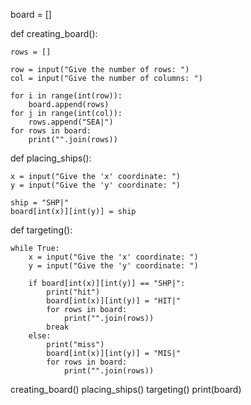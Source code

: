 board = []

def creating_board():

    rows = []

    row = input("Give the number of rows: ")
    col = input("Give the number of columns: ")

    for i in range(int(row)):
        board.append(rows)
    for j in range(int(col)):
        rows.append("SEA|")
    for rows in board:
        print("".join(rows))

def placing_ships():
    
    x = input("Give the 'x' coordinate: ")
    y = input("Give the 'y' coordinate: ")

    ship = "SHP|"
    board[int(x)][int(y)] = ship

def targeting():

    while True:
        x = input("Give the 'x' coordinate: ")
        y = input("Give the 'y' coordinate: ")

        if board[int(x)][int(y)] == "SHP|":
            print("hit")
            board[int(x)][int(y)] = "HIT|"
            for rows in board:
                print("".join(rows))
            break
        else:
            print("miss")
            board[int(x)][int(y)] = "MIS|"
            for rows in board:
                print("".join(rows))

creating_board()
placing_ships()
targeting()
print(board)
